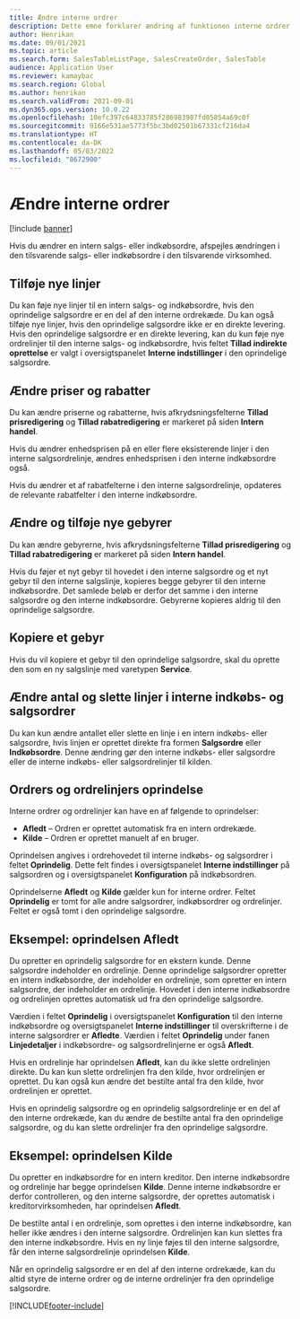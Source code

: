 ```yaml
---
title: Ændre interne ordrer
description: Dette emne forklarer ændring af funktionen interne ordrer
author: Henrikan
ms.date: 09/01/2021
ms.topic: article
ms.search.form: SalesTableListPage, SalesCreateOrder, SalesTable
audience: Application User
ms.reviewer: kamaybac
ms.search.region: Global
ms.author: henrikan
ms.search.validFrom: 2021-09-01
ms.dyn365.ops.version: 10.0.22
ms.openlocfilehash: 10efc397c64833785f286983987fd05854a69c0f
ms.sourcegitcommit: 9166e531ae5773f5bc3bd02501b67331cf216da4
ms.translationtype: HT
ms.contentlocale: da-DK
ms.lasthandoff: 05/03/2022
ms.locfileid: "8672900"
---
```

# <a name="change-intercompany-orders"></a>Ændre interne ordrer

[!include [banner](../../includes/banner.md)]

Hvis du ændrer en intern salgs- eller indkøbsordre, afspejles ændringen i den tilsvarende salgs- eller indkøbsordre i den tilsvarende virksomhed.

## <a name="adding-new-lines"></a>Tilføje nye linjer

Du kan føje nye linjer til en intern salgs- og indkøbsordre, hvis den oprindelige salgsordre er en del af den interne ordrekæde. Du kan også tilføje nye linjer, hvis den oprindelige salgsordre ikke er en direkte levering. Hvis den oprindelige salgsordre er en direkte levering, kan du kun føje nye ordrelinjer til den interne salgs- og indkøbsordre, hvis feltet **Tillad indirekte oprettelse** er valgt i oversigtspanelet **Interne indstillinger** i den oprindelige salgsordre.

## <a name="changing-prices-and-discounts"></a>Ændre priser og rabatter

Du kan ændre priserne og rabatterne, hvis afkrydsningsfelterne **Tillad prisredigering** og **Tillad rabatredigering** er markeret på siden **Intern handel**.

Hvis du ændrer enhedsprisen på en eller flere eksisterende linjer i den interne salgsordrelinje, ændres enhedsprisen i den interne indkøbsordre også.

Hvis du ændrer et af rabatfelterne i den interne salgsordrelinje, opdateres de relevante rabatfelter i den interne indkøbsordre.

## <a name="changing-and-adding-new-charges"></a>Ændre og tilføje nye gebyrer

Du kan ændre gebyrerne, hvis afkrydsningsfelterne **Tillad prisredigering** og **Tillad rabatredigering** er markeret på siden **Intern handel**.

Hvis du føjer et nyt gebyr til hovedet i den interne salgsordre og et nyt gebyr til den interne salgslinje, kopieres begge gebyrer til den interne indkøbsordre. Det samlede beløb er derfor det samme i den interne salgsordre og den interne indkøbsordre. Gebyrerne kopieres aldrig til den oprindelige salgsordre.

## <a name="copying-a-fee"></a>Kopiere et gebyr

Hvis du vil kopiere et gebyr til den oprindelige salgsordre, skal du oprette den som en ny salgslinje med varetypen **Service**.

## <a name="changing-quantities-and-deleting-intercompany-purchases-and-sales-order-lines"></a>Ændre antal og slette linjer i interne indkøbs- og salgsordrer

Du kan kun ændre antallet eller slette en linje i en intern indkøbs- eller salgsordre, hvis linjen er oprettet direkte fra formen **Salgsordre** eller **Indkøbsordre**. Denne ændring gør den interne indkøbs- eller salgsordre eller de interne indkøbs- eller salgsordrelinjer til kilden.

## <a name="origins-of-orders-and-order-lines"></a>Ordrers og ordrelinjers oprindelse

Interne ordrer og ordrelinjer kan have en af følgende to oprindelser:

- **Afledt** – Ordren er oprettet automatisk fra en intern ordrekæde.
- **Kilde** – Ordren er oprettet manuelt af en bruger.

Oprindelsen angives i ordrehovedet til interne indkøbs- og salgsordrer i feltet **Oprindelig**. Dette felt findes i oversigtspanelet **Interne indstillinger** på salgsordren og i oversigtspanelet **Konfiguration** på indkøbsordren.

Oprindelserne **Afledt** og **Kilde** gælder kun for interne ordrer. Feltet **Oprindelig** er tomt for alle andre salgsordrer, indkøbsordrer og ordrelinjer. Feltet er også tomt i den oprindelige salgsordre.

## <a name="example-derived-origin"></a>Eksempel: oprindelsen Afledt

Du opretter en oprindelig salgsordre for en ekstern kunde. Denne salgsordre indeholder en ordrelinje. Denne oprindelige salgsordrer opretter en intern indkøbsordre, der indeholder en ordrelinje, som opretter en intern salgsordre, der indeholder en ordrelinje. Hovedet i den interne indkøbsordre og ordrelinjen oprettes automatisk ud fra den oprindelige salgsordre.

Værdien i feltet **Oprindelig** i oversigtspanelet **Konfiguration** til den interne indkøbsordre og oversigtspanelet **Interne indstillinger** til overskrifterne i de interne salgsordrer er **Afledte**. Værdien i feltet **Oprindelig** under fanen **Linjedetaljer** i indkøbsordre- og salgsordrelinjerne er også **Afledt**.

Hvis en ordrelinje har oprindelsen **Afledt**, kan du ikke slette ordrelinjen direkte. Du kan kun slette ordrelinjen fra den kilde, hvor ordrelinjen er oprettet. Du kan også kun ændre det bestilte antal fra den kilde, hvor ordrelinjen er oprettet.

Hvis en oprindelig salgsordre og en oprindelig salgsordrelinje er en del af den interne ordrekæde, kan du ændre de bestilte antal fra den oprindelige salgsordre, og du kan slette ordrelinjer fra den oprindelige salgsordre.

## <a name="example-source-origin"></a>Eksempel: oprindelsen Kilde

Du opretter en indkøbsordre for en intern kreditor. Den interne indkøbsordre og ordrelinje har begge oprindelsen **Kilde**. Denne interne indkøbsordre er derfor controlleren, og den interne salgsordre, der oprettes automatisk i kreditorvirksomheden, har oprindelsen **Afledt**.

De bestilte antal i en ordrelinje, som oprettes i den interne indkøbsordre, kan heller ikke ændres i den interne salgsordre. Ordrelinjen kan kun slettes fra den interne indkøbsordre. Hvis en ny linje føjes til den interne salgsordre, får den interne salgsordrelinje oprindelsen **Kilde**.

Når en oprindelig salgsordre er en del af den interne ordrekæde, kan du altid styre de interne ordrer og de interne ordrelinjer fra den oprindelige salgsordre.

[!INCLUDE[footer-include](../../includes/footer-banner.md)]
